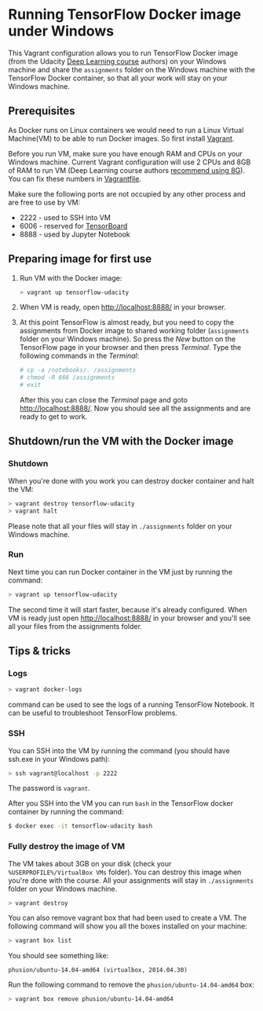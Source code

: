 # Running TensorFlow Docker image under Windows

This Vagrant configuration allows you to run TensorFlow Docker image (from the Udacity [Deep Learning course](https://www.udacity.com/course/viewer#!/c-ud730) authors) on your Windows machine and share the `assignments` folder on the Windows machine with the TensorFlow Docker container, so that all your work will stay on your Windows machine.

## Prerequisites

As Docker runs on Linux containers we would need to run a Linux Virtual Machine(VM) to be able to run Docker images. So first install [Vagrant](https://www.vagrantup.com/).

Before you run VM, make sure you have enough RAM and CPUs on your Windows machine. Current Vagrant configuration will use 2 CPUs and 8GB of RAM to run VM (Deep Learning course authors [recommend using 8G](https://github.com/tensorflow/tensorflow/blob/master/tensorflow/examples/udacity/README.md)). You can fix these numbers in [Vagrantfile](Vagrantfile#L26).

Make sure the following ports are not occupied by any other process and are free to use by VM:

- 2222 - used to SSH into VM
- 6006 - reserved for [TensorBoard](https://www.tensorflow.org/versions/master/how_tos/summaries_and_tensorboard/index.html)
- 8888 - used by Jupyter Notebook

## Preparing image for first use

1. Run VM with the Docker image:

   ```sh
   > vagrant up tensorflow-udacity
   ```

2. When VM is ready, open [http://localhost:8888/](http://localhost:8888/) in your browser.
3. At this point TensorFlow is almost ready, but you need to copy the assignments from Docker image to shared working folder (`assignments` folder on your Windows machine). So press the *New* button on the TensorFlow page in your browser and then press *Terminal*. Type the following commands in the *Terminal*:

   ```sh
   # cp -a /notebooks/. /assignments
   # chmod -R 666 /assignments
   # exit
   ```

   After this you can close the *Terminal* page and goto [http://localhost:8888/](http://localhost:8888/). Now you should see all the assignments and are ready to get to work.
   
## Shutdown/run the VM with the Docker image

### Shutdown

When you're done with you work you can destroy docker container and halt the VM:

```sh
> vagrant destroy tensorflow-udacity
> vagrant halt
```

Please note that all your files will stay in `./assignments` folder on your Windows machine.

### Run

Next time you can run Docker container in the VM just by running the command:

```sh
> vagrant up tensorflow-udacity
```

The second time it will start faster, because it's already configured. When VM is ready just open [http://localhost:8888/](http://localhost:8888/) in your browser and you'll see all your files from the assignments folder.

## Tips & tricks

### Logs

```sh
> vagrant docker-logs
```

command can be used to see the logs of a running TensorFlow Notebook. It can be useful to troubleshoot TensorFlow problems.

### SSH

You can SSH into the VM by running the command (you should have ssh.exe in your Windows path):

```sh
> ssh vagrant@localhost -p 2222
```

The password is `vagrant`.

After you SSH into the VM you can run `bash` in the TensorFlow docker container by running the command:

```sh
$ docker exec -it tensorflow-udacity bash
```

### Fully destroy the image of VM

The VM takes about 3GB on your disk (check your `%USERPROFILE%/VirtualBox VMs` folder). You can destroy this image when you're done with the course. All your assignments will stay in `./assignments` folder on your Windows machine.

```sh
> vagrant destroy
```

You can also remove vagrant box that had been used to create a VM. The following command will show you all the boxes installed on your machine:

```sh
> vagrant box list
```

You should see something like:

```
phusion/ubuntu-14.04-amd64 (virtualbox, 2014.04.30)
```

Run the following command to remove the `phusion/ubuntu-14.04-amd64` box:

```sh
> vagrant box remove phusion/ubuntu-14.04-amd64
```
